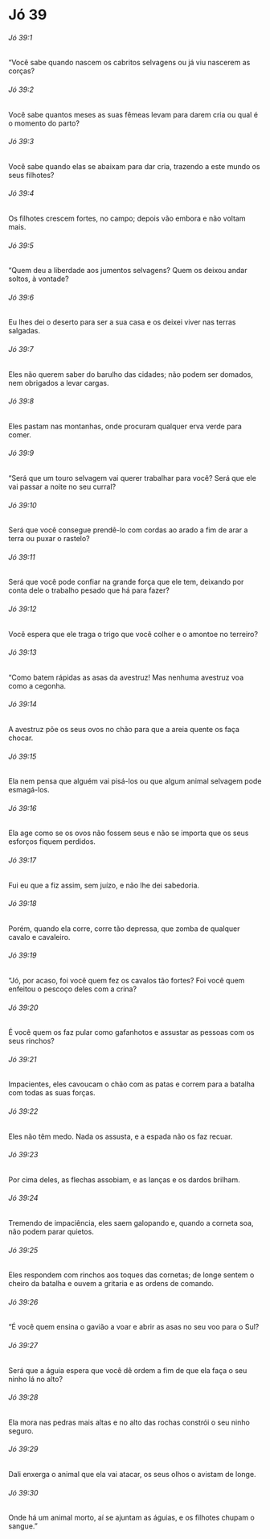 # Jó 39

###### Jó 39:1

“Você sabe quando nascem os cabritos selvagens ou já viu nascerem as corças?

###### Jó 39:2

Você sabe quantos meses as suas fêmeas levam para darem cria ou qual é o momento do parto?

###### Jó 39:3

Você sabe quando elas se abaixam para dar cria, trazendo a este mundo os seus filhotes?

###### Jó 39:4

Os filhotes crescem fortes, no campo; depois vão embora e não voltam mais.

###### Jó 39:5

“Quem deu a liberdade aos jumentos selvagens? Quem os deixou andar soltos, à vontade?

###### Jó 39:6

Eu lhes dei o deserto para ser a sua casa e os deixei viver nas terras salgadas.

###### Jó 39:7

Eles não querem saber do barulho das cidades; não podem ser domados, nem obrigados a levar cargas.

###### Jó 39:8

Eles pastam nas montanhas, onde procuram qualquer erva verde para comer.

###### Jó 39:9

“Será que um touro selvagem vai querer trabalhar para você? Será que ele vai passar a noite no seu curral?

###### Jó 39:10

Será que você consegue prendê-lo com cordas ao arado a fim de arar a terra ou puxar o rastelo?

###### Jó 39:11

Será que você pode confiar na grande força que ele tem, deixando por conta dele o trabalho pesado que há para fazer?

###### Jó 39:12

Você espera que ele traga o trigo que você colher e o amontoe no terreiro?

###### Jó 39:13

“Como batem rápidas as asas da avestruz! Mas nenhuma avestruz voa como a cegonha.

###### Jó 39:14

A avestruz põe os seus ovos no chão para que a areia quente os faça chocar.

###### Jó 39:15

Ela nem pensa que alguém vai pisá-los ou que algum animal selvagem pode esmagá-los.

###### Jó 39:16

Ela age como se os ovos não fossem seus e não se importa que os seus esforços fiquem perdidos.

###### Jó 39:17

Fui eu que a fiz assim, sem juízo, e não lhe dei sabedoria.

###### Jó 39:18

Porém, quando ela corre, corre tão depressa, que zomba de qualquer cavalo e cavaleiro.

###### Jó 39:19

“Jó, por acaso, foi você quem fez os cavalos tão fortes? Foi você quem enfeitou o pescoço deles com a crina?

###### Jó 39:20

É você quem os faz pular como gafanhotos e assustar as pessoas com os seus rinchos?

###### Jó 39:21

Impacientes, eles cavoucam o chão com as patas e correm para a batalha com todas as suas forças.

###### Jó 39:22

Eles não têm medo. Nada os assusta, e a espada não os faz recuar.

###### Jó 39:23

Por cima deles, as flechas assobiam, e as lanças e os dardos brilham.

###### Jó 39:24

Tremendo de impaciência, eles saem galopando e, quando a corneta soa, não podem parar quietos.

###### Jó 39:25

Eles respondem com rinchos aos toques das cornetas; de longe sentem o cheiro da batalha e ouvem a gritaria e as ordens de comando.

###### Jó 39:26

“É você quem ensina o gavião a voar e abrir as asas no seu voo para o Sul?

###### Jó 39:27

Será que a águia espera que você dê ordem a fim de que ela faça o seu ninho lá no alto?

###### Jó 39:28

Ela mora nas pedras mais altas e no alto das rochas constrói o seu ninho seguro.

###### Jó 39:29

Dali enxerga o animal que ela vai atacar, os seus olhos o avistam de longe.

###### Jó 39:30

Onde há um animal morto, aí se ajuntam as águias, e os filhotes chupam o sangue.”

